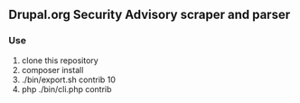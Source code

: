 ## Drupal.org Security Advisory scraper and parser

### Use

1. clone this repository
2. composer install
3. ./bin/export.sh contrib 10
4. php ./bin/cli.php contrib

